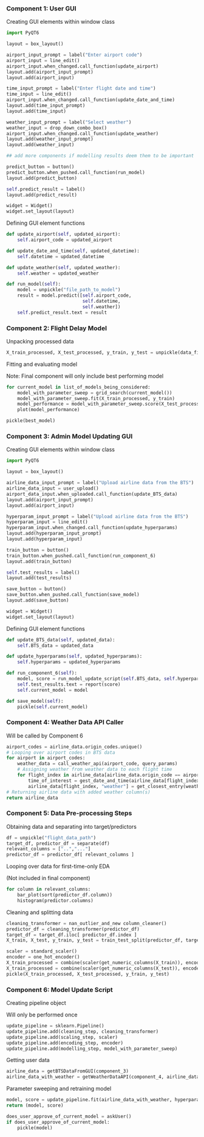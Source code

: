 ### Component 1: User GUI

Creating GUI elements within window class

```python
import PyQT6

layout = box_layout()

airport_input_prompt = label("Enter airport code")
airport_input = line_edit()
airport_input.when_changed.call_function(update_airport)
layout.add(airport_input_prompt)
layout.add(airport_input)

time_input_prompt = label("Enter flight date and time")
time_input = line_edit()
airport_input.when_changed.call_function(update_date_and_time)
layout.add(time_input_prompt)
layout.add(time_input)

weather_input_prompt = label("Select weather")
weather_input = drop_down_combo_box()
airport_input.when_changed.call_function(update_weather)
layout.add(weather_input_prompt)
layout.add(weather_input)

## add more components if modelling results deem them to be important

predict_button = button()
predict_button.when_pushed.call_function(run_model)
layout.add(predict_button)

self.predict_result = label()
layout.add(predict_result)

widget = Widget()
widget.set_layout(layout)
```

Defining GUI element functions

```python
def update_airport(self, updated_airport):
    self.airport_code = updated_airport

def update_date_and_time(self, updated_datetime):
    self.datetime = updated_datetime

def update_weather(self, updated_weather):
    self.weather = updated_weather

def run_model(self):
    model = unpickle("file_path_to_model")
    result = model.predict([self.airport_code,
                            self.datetime,
                            self.weather])
    self.predict_result.text = result
```

### Component 2: Flight Delay Model

Unpacking processed data

```python
X_train_processed, X_test_processed, y_train, y_test = unpickle(data_file_paths)
```
Fitting and evaluating model

Note: Final component will only include best performing model

```python
for current_model in list_of_models_being_considered:
    model_with_parameter_sweep = grid_search(current_model())
    model_with_parameter_sweep.fit(X_train_processed, y_train)
    model_performance = model_with_parameter_sweep.score(X_test_processed, y_test)
    plot(model_performance)

pickle(best_model)
```

### Component 3: Admin Model Updating GUI

Creating GUI elements within window class

```python
import PyQT6

layout = box_layout()

airline_data_input_prompt = label("Upload airline data from the BTS")
airline_data_input = user_upload()
airport_data_input.when_uploaded.call_function(update_BTS_data)
layout.add(airport_input_prompt)
layout.add(airport_input)

hyperparam_input_prompt = label("Upload airline data from the BTS")
hyperparam_input = line_edit()
hyperparam_input.when_changed.call_function(update_hyperparams)
layout.add(hyperparam_input_prompt)
layout.add(hyperparam_input)

train_button = button()
train_button.when_pushed.call_function(run_component_6)
layout.add(train_button)

self.test_results = label()
layout.add(test_results)

save_button = button()
save_button.when_pushed.call_function(save_model)
layout.add(save_button)

widget = Widget()
widget.set_layout(layout)
```

Defining GUI element functions

```python
def update_BTS_data(self, updated_data):
    self.BTS_data = updated_data

def update_hyperparams(self, updated_hyperparams):
    self.hyperparams = updated_hyperparams

def run_component_6(self):
    model, score = run_model_update_script(self.BTS_data, self.hyperparams)
    self.test_results.text = report(score)
    self.current_model = model

def save_model(self):
    pickle(self.current_model)
```

### Component 4: Weather Data API Caller

Will be called by Component 6

```python
airport_codes = airline_data.origin_codes.unique()
# Looping over airport codes in BTS data
for airport in airport_codes:
    weather_data = call_weather_api(airport_code, query_params)
    # Assigning weather from weather data to each flight time
    for flight_index in airline_data[airline_data.origin_code == airport].index:
        time_of_interest = gest_date_and_time(airline_data[flight_index])
        airline_data[flight_index, "weather"] = get_closest_entry(weather_data, time_of_interest)
# Returning airline data with added weather column(s)
return airline_data
```

### Component 5: Data Pre-processing Steps

Obtaining data and separating into target/predictors

```python
df = unpickle("flight_data_path")
target_df, predictor_df = separate(df)
relevant_columns = ["..","..."]
predictor_df = predictor_df[ relevant_columns ]
```

Looping over data for first-time-only EDA

(Not included in final component)

```python
for column in relevant_columns:
    bar_plot(sort(predictor_df.column))
    histogram(predictor.columns)
```

Cleaning and splitting data

```python
cleaning_transformer = nan_outlier_and_new column_cleaner()
predictor_df = cleaning_transformer(predictor_df)
target_df = target_df.iloc[ predictor_df.index ]
X_train, X_test, y_train, y_test = train_test_split(predictor_df, target_df)

scaler = standard_scaler()
encoder = one_hot_encoder()
X_train_processed = combine(scaler(get_numeric_columns(X_train)), encoder(get_categorical_columns(X_train)))
X_train_processed = combine(scaler(get_numeric_columns(X_test)), encoder(get_categorical_columns(X_test)))
pickle(X_train_processed, X_test_processed, y_train, y_test)
```

### Component 6: Model Update Script

Creating pipeline object

Will only be performed once

```python
update_pipeline = sklearn.Pipeline()
update_pipeline.add(cleaning_step, cleaning_transformer)
update_pipeline.add(scaling_step, scaler)
update_pipeline.add(encoding_step, encoder)
update_pipeline.add(modelling_step, model_with_parameter_sweep)
```

Getting user data

```python
airline_data = getBTSDataFromGUI(component_3)
airline_data_with_weather = getWeatherDataAPI(component_4, airline_data)
```

Parameter sweeping and retraining model

```python
model, score = update_pipeline.fit(airline_data_with_weather, hyperparameters)
return (model, score)

does_user_approve_of_current_model = askUser()
if does_user_approve_of_current_model:
    pickle(model)
```